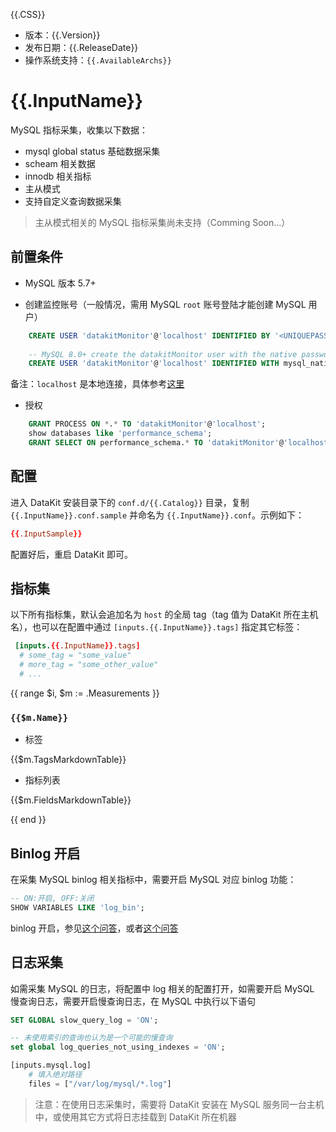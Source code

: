 {{.CSS}}

- 版本：{{.Version}}
- 发布日期：{{.ReleaseDate}}
- 操作系统支持：`{{.AvailableArchs}}`

# {{.InputName}}

MySQL 指标采集，收集以下数据：

- mysql global status 基础数据采集
- scheam 相关数据
- innodb 相关指标 
- 主从模式 
- 支持自定义查询数据采集

>  主从模式相关的 MySQL 指标采集尚未支持（Comming Soon...）

## 前置条件

- MySQL 版本 5.7+

- 创建监控账号（一般情况，需用 MySQL `root` 账号登陆才能创建 MySQL 用户）

```sql
    CREATE USER 'datakitMonitor'@'localhost' IDENTIFIED BY '<UNIQUEPASSWORD>';
    
    -- MySQL 8.0+ create the datakitMonitor user with the native password hashing method
    CREATE USER 'datakitMonitor'@'localhost' IDENTIFIED WITH mysql_native_password by '<UNIQUEPASSWORD>';
```

备注：`localhost` 是本地连接，具体参考[这里](https://dev.mysql.com/doc/refman/8.0/en/creating-accounts.html)

- 授权

```sql
    GRANT PROCESS ON *.* TO 'datakitMonitor'@'localhost';
    show databases like 'performance_schema';
    GRANT SELECT ON performance_schema.* TO 'datakitMonitor'@'localhost';
```

## 配置

进入 DataKit 安装目录下的 `conf.d/{{.Catalog}}` 目录，复制 `{{.InputName}}.conf.sample` 并命名为 `{{.InputName}}.conf`。示例如下：

```toml
{{.InputSample}}
```

配置好后，重启 DataKit 即可。

## 指标集

以下所有指标集，默认会追加名为 `host` 的全局 tag（tag 值为 DataKit 所在主机名），也可以在配置中通过 `[inputs.{{.InputName}}.tags]` 指定其它标签：

``` toml
 [inputs.{{.InputName}}.tags]
  # some_tag = "some_value"
  # more_tag = "some_other_value"
  # ...
```

{{ range $i, $m := .Measurements }}

### `{{$m.Name}}`

-  标签

{{$m.TagsMarkdownTable}}

- 指标列表

{{$m.FieldsMarkdownTable}}

{{ end }}

## Binlog 开启

在采集 MySQL binlog 相关指标中，需要开启 MySQL 对应 binlog 功能：

```sql
-- ON:开启, OFF:关闭
SHOW VARIABLES LIKE 'log_bin';
```

binlog 开启，参见[这个问答](https://stackoverflow.com/questions/40682381/how-do-i-enable-mysql-binary-logging)，或者[这个问答](https://serverfault.com/questions/706699/enable-binlog-in-mysql-on-ubuntu)

## 日志采集

如需采集 MySQL 的日志，将配置中 log 相关的配置打开，如需要开启 MySQL 慢查询日志，需要开启慢查询日志，在 MySQL 中执行以下语句

```sql
SET GLOBAL slow_query_log = 'ON';

-- 未使用索引的查询也认为是一个可能的慢查询
set global log_queries_not_using_indexes = 'ON';
```

```python
[inputs.mysql.log]
    # 填入绝对路径
    files = ["/var/log/mysql/*.log"] 
```

> 注意：在使用日志采集时，需要将 DataKit 安装在 MySQL 服务同一台主机中，或使用其它方式将日志挂载到 DataKit 所在机器
